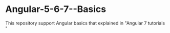 # Angular-5-6-7--Basics
This repository support Angular basics that explained in "Angular 7 tutorials " 
